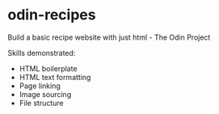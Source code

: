 # odin-recipes
Build a basic recipe website with just html - The Odin Project

Skills demonstrated:
- HTML boilerplate
- HTML text formatting
- Page linking
- Image sourcing
- File structure